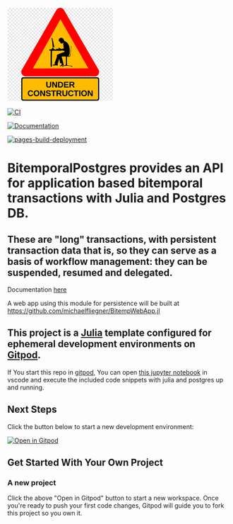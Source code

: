 ![beware - work in progress](docs/src/assets/wip.png)

[![CI](https://github.com/michaelfliegner/BitemporalPostgres.jl/actions/workflows/CI.yml/badge.svg)](https://github.com/michaelfliegner/BitemporalPostgres.jl/actions/workflows/CI.yml)

[![Documentation](https://github.com/michaelfliegner/BitemporalPostgres.jl/actions/workflows/Documentation.yml/badge.svg)](https://github.com/michaelfliegner/BitemporalPostgres.jl/actions/workflows/Documentation.yml)

[![pages-build-deployment](https://github.com/michaelfliegner/BitemporalPostgres.jl/actions/workflows/pages/pages-build-deployment/badge.svg)](https://github.com/michaelfliegner/BitemporalPostgres.jl/actions/workflows/pages/pages-build-deployment)

# BitemporalPostgres provides an API for application based bitemporal transactions with Julia and Postgres DB.
## These are "long" transactions, with persistent transaction data that is, so they can serve as a basis of workflow management: they can be suspended, resumed and delegated.

Documentation
[here](https://github.com/michaelfliegner.github.io/BitemporalPostgres.jl/dev)

A web app using this module for persistence will be built at https://github.com/michaelfliegner/BitempWebApp.jl


## This project is a [Julia](https://julialang.org/) template configured for ephemeral development environments on [Gitpod](https://www.gitpod.io/). 
If You start this repo in [gitpod](https://www.gitpod.io/docs/), You can open [this jupyter notebook](./bitemporal_testcase.ipynb) in vscode and execute the included code snippets with julia and postgres up and running.

## Next Steps

Click the button below to start a new development environment:

[![Open in Gitpod](https://gitpod.io/button/open-in-gitpod.svg)](https://gitpod.io/#https://github.com/gitpod-io/template-julia)

## Get Started With Your Own Project

### A new project

Click the above "Open in Gitpod" button to start a new workspace. Once you're ready to push your first code changes, Gitpod will guide you to fork this project so you own it.
